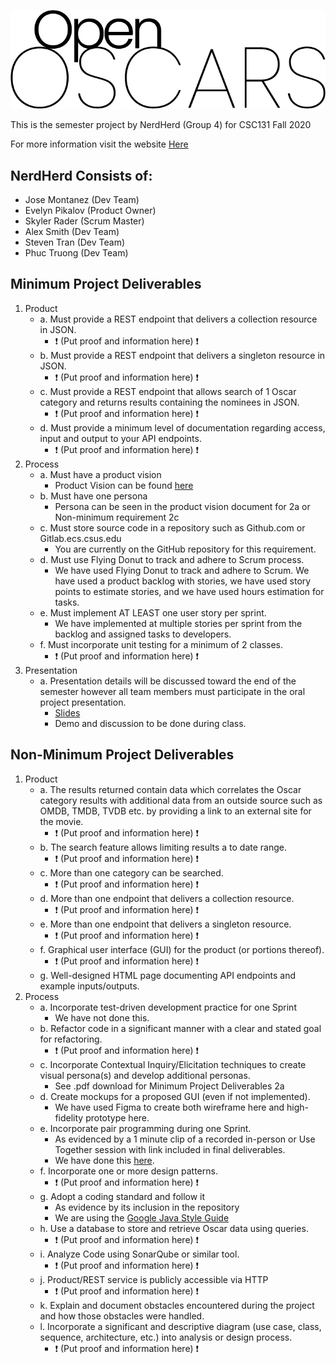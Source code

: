 
![OpenOscars](https://raw.githubusercontent.com/j-montanez/CSC131_NerdHerd/GUI/src/openoscars/resources/imgs/OpenOscarsWordmark.png)

This is the semester project by NerdHerd (Group 4) for CSC131 Fall 2020

For more information visit the website [Here](https://j-montanez.github.io/CSC131_NerdHerd/)

## NerdHerd Consists of:
- Jose Montanez (Dev Team)
- Evelyn Pikalov (Product Owner)
- Skyler Rader (Scrum Master)
- Alex Smith (Dev Team)
- Steven Tran (Dev Team)
- Phuc Truong (Dev Team)

## Minimum Project Deliverables
1. Product 
    - a. Must provide a REST endpoint that delivers a collection resource in JSON.
        - :heavy_exclamation_mark: (Put proof and information here) :heavy_exclamation_mark: 
    - b. Must provide a REST endpoint that delivers a singleton resource in JSON.
        - :heavy_exclamation_mark: (Put proof and information here) :heavy_exclamation_mark: 
    - c. Must provide a REST endpoint that allows search of 1 Oscar category and returns
         results containing the nominees in JSON.
        - :heavy_exclamation_mark: (Put proof and information here) :heavy_exclamation_mark: 
    - d. Must provide a minimum level of documentation regarding access, input and
         output to your API endpoints.
        - :heavy_exclamation_mark: (Put proof and information here) :heavy_exclamation_mark: 
2. Process
    - a. Must have a product vision
        - Product Vision can be found [here](https://cdn.discordapp.com/attachments/760733386296918021/768260746597236766/ProductVisionDocument_FINAL_2.0.pdf)
    - b. Must have one persona
        - Persona can be seen in the product vision document for 2a or Non-minimum requirement 2c
    - c. Must store source code in a repository such as Github.com or Gitlab.ecs.csus.edu
        - You are currently on the GitHub repository for this requirement.
    - d. Must use Flying Donut to track and adhere to Scrum process.
        - We have used Flying Donut to track and adhere to Scrum. We have used a product backlog with stories, we have used story points to estimate stories, and we have used hours estimation for tasks.
    - e. Must implement AT LEAST one user story per sprint.
        - We have implemented at multiple stories per sprint from the backlog and assigned tasks to developers.
    - f. Must incorporate unit testing for a minimum of 2 classes.
        - :heavy_exclamation_mark: (Put proof and information here) :heavy_exclamation_mark: 
3. Presentation
    - a. Presentation details will be discussed toward the end of the semester however
         all team members must participate in the oral project presentation.
         - [Slides](https://docs.google.com/presentation/d/1PvjoM2NymyUTKuJzYLf4mcOS6xHwCf_nWy43PIYbw0I/edit?usp=sharing)
         - Demo and discussion to be done during class.

## Non-Minimum Project Deliverables

1. Product
    - a. The results returned contain data which correlates the Oscar category results with additional data from an outside source such as OMDB, TMDB, TVDB etc. by providing a link to an external site for the movie.
        - :heavy_exclamation_mark: (Put proof and information here) :heavy_exclamation_mark: 
    - b. The search feature allows limiting results a to date range.
        - :heavy_exclamation_mark: (Put proof and information here) :heavy_exclamation_mark: 
    - c. More than one category can be searched.
        - :heavy_exclamation_mark: (Put proof and information here) :heavy_exclamation_mark: 
    - d. More than one endpoint that delivers a collection resource.
        - :heavy_exclamation_mark: (Put proof and information here) :heavy_exclamation_mark: 
    - e. More than one endpoint that delivers a singleton resource.
        - :heavy_exclamation_mark: (Put proof and information here) :heavy_exclamation_mark: 
    - f. Graphical user interface (GUI) for the product (or portions thereof).
        - :heavy_exclamation_mark: (Put proof and information here) :heavy_exclamation_mark:     
    - g. Well-designed HTML page documenting API endpoints and example inputs/outputs.
2. Process
    - a. Incorporate test-driven development practice for one Sprint
        - We have not done this.
    - b. Refactor code in a significant manner with a clear and stated goal for refactoring.
        - :heavy_exclamation_mark: (Put proof and information here) :heavy_exclamation_mark: 
    - c. Incorporate Contextual Inquiry/Elicitation techniques to create visual persona(s) and develop additional personas.
        - See .pdf download for Minimum Project Deliverables 2a
    - d. Create mockups for a proposed GUI (even if not implemented).
        - We have used Figma to create both wireframe here and high-fidelity prototype here.
    - e. Incorporate pair programming during one Sprint.
        - As evidenced by a 1 minute clip of a recorded in-person or Use Together session with link included in final deliverables.
        - We have done this [here](https://www.youtube.com/watch?v=OdL_c7lw_Zc).
    - f. Incorporate one or more design patterns.
        - :heavy_exclamation_mark: (Put proof and information here) :heavy_exclamation_mark:         
    - g. Adopt a coding standard and follow it
        - As evidence by its inclusion in the repository
        - We are using the [Google Java Style Guide](https://google.github.io/styleguide/javaguide.html)
    - h. Use a database to store and retrieve Oscar data using queries.
        - :heavy_exclamation_mark: (Put proof and information here) :heavy_exclamation_mark:        
    - i. Analyze Code using SonarQube or similar tool.
        - :heavy_exclamation_mark: (Put proof and information here) :heavy_exclamation_mark:        
    - j. Product/REST service is publicly accessible via HTTP
        - :heavy_exclamation_mark: (Put proof and information here) :heavy_exclamation_mark:        
    - k. Explain and document obstacles encountered during the project and how those
     obstacles were handled.
    - l. Incorporate a significant and descriptive diagram (use case, class, sequence,
     architecture, etc.) into analysis or design process.
        - :heavy_exclamation_mark: (Put proof and information here) :heavy_exclamation_mark: 
       
